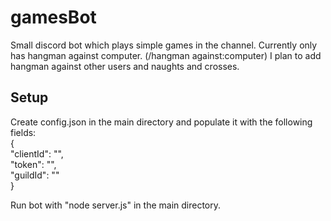 # gamesBot
Small discord bot which plays simple games in the channel.
Currently only has hangman against computer. (/hangman against:computer)
I plan to add hangman against other users and naughts and crosses.

## Setup
Create config.json in the main directory and populate it with the following fields:  
{  
    "clientId": "",  
    "token": "",  
    "guildId": ""  
}

Run bot with "node server.js" in the main directory.

